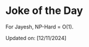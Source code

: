 # Joke of the Day

<!-- #joke -->
For Jayesh, NP-Hard = O(1).

Updated on: [12/11/2024]
<!-- #jokeEnd -->